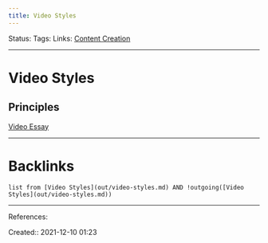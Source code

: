 ```yaml
---
title: Video Styles
---
```

Status: 
Tags: 
Links: [Content Creation](out/content-creation.md)
___
# Video Styles
## Principles
[Video Essay](out/video-essay.md)
___
# Backlinks
```dataview
list from [Video Styles](out/video-styles.md) AND !outgoing([Video Styles](out/video-styles.md))
```
___
References:

Created:: 2021-12-10 01:23
